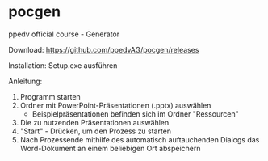 # pocgen
ppedv official course - Generator

Download:
https://github.com/ppedvAG/pocgen/releases

Installation:
Setup.exe ausführen

Anleitung:
1) Programm starten
2) Ordner mit PowerPoint-Präsentationen (.pptx) auswählen
    * Beispielpräsentationen befinden sich im Ordner "Ressourcen"
3) Die zu nutzenden Präsentationen auswählen
4) "Start" - Drücken, um den Prozess zu starten
5) Nach Prozessende mithilfe des automatisch auftauchenden Dialogs das Word-Dokument an einem beliebigen Ort abspeichern
